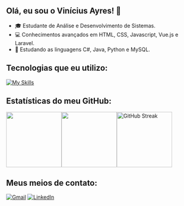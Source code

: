 ## Olá, eu sou o Vinícius Ayres! 👋

- 🎓 Estudante de Análise e Desenvolvimento de Sistemas.
- 💻 Conhecimentos avançados em HTML, CSS, Javascript, Vue.js e Laravel.
- 🚀 Estudando as linguagens C#, Java, Python e MySQL.

## Tecnologias que eu utilizo:

[![My Skills](https://skillicons.dev/icons?i=html,css,js,vue,laravel,cs,java,python,mysql)](https://skillicons.dev)

## Estatísticas do meu GitHub:

<img height="149em" src="https://github-readme-stats.vercel.app/api/top-langs/?username=vini-ayres&layout=compact&theme=tokyonight"><img height="149em" src="https://github-readme-stats.vercel.app/api?username=vini-ayres&show_icons=true&theme=tokyonight"><a href="https://git.io/streak-stats"><img height="149em" src="https://streak-stats.demolab.com?user=vini-ayres&theme=tokyonight" alt="GitHub Streak" /></a>

## Meus meios de contato:

[![Gmail](https://img.shields.io/badge/Gmail-D14836?style=for-the-badge&logo=gmail&logoColor=white)](mailto:vini.na.ayres@gmail.com)
[![LinkedIn](https://img.shields.io/badge/LinkedIn-0077B5?style=for-the-badge&logo=linkedin&logoColor=white)](https://www.linkedin.com/in/vinicius-ayres/)
